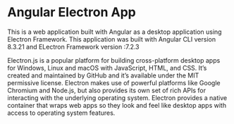 # Angular Electron App
This is a web application built with Angular as a desktop application using Electron Framework.
This application was built with Angular CLI version 8.3.21 and ELectron Framework version :7.2.3


Electron.js is a popular platform for building cross-platform desktop apps for Windows, Linux and macOS with JavaScript, HTML, and CSS. It’s created and maintained by GitHub and it’s available under the MIT permissive license.
Electron makes use of powerful platforms like Google Chromium and Node.js, but also provides its own set of rich APIs for interacting with the underlying operating system. Electron provides a native container that wraps web apps so they look and feel like desktop apps with access to operating system features.

